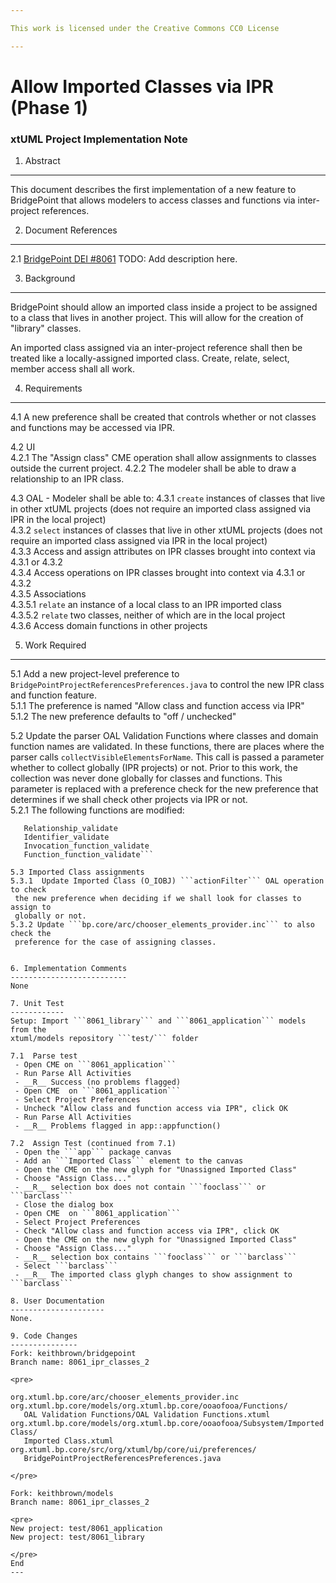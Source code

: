 ```yaml
---

This work is licensed under the Creative Commons CC0 License

---
```


# Allow Imported Classes via IPR (Phase 1)
### xtUML Project Implementation Note


1. Abstract
-----------
This document describes the first implementation of a new feature to BridgePoint
that allows modelers to access classes and functions via inter-project
references.

2. Document References
----------------------
<a id="2.1"></a>2.1 [BridgePoint DEI #8061](https://support.onefact.net/issues/8061) TODO: Add description here.  

3. Background
-------------
BridgePoint should allow an imported class inside a project to be assigned to a 
class that lives in another project. This will allow for the creation of 
"library" classes.   

An imported class assigned via an inter-project reference shall then be treated 
like a locally-assigned imported class. Create, relate, select, member access 
shall all work.  

4. Requirements
---------------
4.1 A new preference shall be created that controls whether or not classes and
  functions may be accessed via IPR.  
  
4.2 UI  
4.2.1  The "Assign class" CME operation shall allow assignments to classes 
  outside the current project.
4.2.2  The modeler shall be able to draw a relationship to an IPR class.  
    
4.3 OAL - Modeler shall be able to:
4.3.1 ```create``` instances of classes that live in other xtUML projects (does
  not require an imported class assigned via IPR in the local project)  
4.3.2 ```select``` instances of classes that live in other xtUML projects (does
  not require an imported class assigned via IPR in the local project)  
4.3.3 Access and assign attributes on IPR classes brought into context via 4.3.1
  or 4.3.2  
4.3.4 Access operations on IPR classes brought into context via 4.3.1 or 4.3.2  
4.3.5 Associations  
4.3.5.1 ```relate``` an instance of a local class to an IPR imported class  
4.3.5.2 ```relate``` two classes, neither of which are in the local project  
4.3.6 Access domain functions in other projects  

5. Work Required
----------------
5.1 Add a new project-level preference to ```BridgePointProjectReferencesPreferences.java```
  to control the new IPR class and function feature.  
5.1.1  The preference is named "Allow class and function access via IPR"  
5.1.2  The new preference defaults to "off / unchecked"  
 
5.2 Update the parser OAL Validation Functions where classes and domain 
  function names are validated.  In these functions, there are 
  places where the parser calls ```collectVisibleElementsForName```.  This 
  call is passed a parameter whether to collect globally (IPR projects) or not. 
  Prior to this work, the collection was never done globally for classes and 
  functions.  This parameter is replaced with a preference check for the new
  preference that determines if we shall check other projects via IPR or not.   
5.2.1  The following functions are modified: 
 ```Object_keyletters_validate
    Relationship_validate
    Identifier_validate
    Invocation_function_validate
    Function_function_validate```

5.3 Imported Class assignments  
5.3.1  Update Imported Class (O_IOBJ) ```actionFilter``` OAL operation to check 
  the new preference when deciding if we shall look for classes to assign to 
  globally or not.  
5.3.2 Update ```bp.core/arc/chooser_elements_provider.inc``` to also check the 
  preference for the case of assigning classes.  


6. Implementation Comments
--------------------------
None   

7. Unit Test
------------
Setup: Import ```8061_library``` and ```8061_application``` models from the 
xtuml/models repository ```test/``` folder  

7.1  Parse test  
  - Open CME on ```8061_application```
  - Run Parse All Activities
  - __R__ Success (no problems flagged)
  - Open CME  on ```8061_application```
  - Select Project Preferences
  - Uncheck "Allow class and function access via IPR", click OK
  - Run Parse All Activities
  - __R__ Problems flagged in app::appfunction()

7.2  Assign Test (continued from 7.1)  
  - Open the ```app``` package canvas
  - Add an ```Imported Class``` element to the canvas
  - Open the CME on the new glyph for "Unassigned Imported Class"
  - Choose "Assign Class..."
  - __R__ selection box does not contain ```fooclass``` or ```barclass```
  - Close the dialog box
  - Open CME  on ```8061_application```
  - Select Project Preferences
  - Check "Allow class and function access via IPR", click OK
  - Open the CME on the new glyph for "Unassigned Imported Class"
  - Choose "Assign Class..."
  - __R__ selection box contains ```fooclass``` or ```barclass```
  - Select ```barclass```
  - __R__ The imported class glyph changes to show assignment to ```barclass```
   
8. User Documentation
---------------------
None.

9. Code Changes
---------------
Fork: keithbrown/bridgepoint
Branch name: 8061_ipr_classes_2

<pre>

org.xtuml.bp.core/arc/chooser_elements_provider.inc
org.xtuml.bp.core/models/org.xtuml.bp.core/ooaofooa/Functions/
    OAL Validation Functions/OAL Validation Functions.xtuml
org.xtuml.bp.core/models/org.xtuml.bp.core/ooaofooa/Subsystem/Imported Class/
    Imported Class.xtuml
org.xtuml.bp.core/src/org/xtuml/bp/core/ui/preferences/
    BridgePointProjectReferencesPreferences.java

</pre>

Fork: keithbrown/models
Branch name: 8061_ipr_classes_2

<pre>
New project: test/8061_application
New project: test/8061_library

</pre>
End
---

